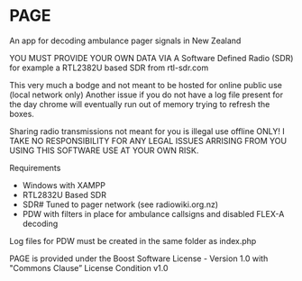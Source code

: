 # PAGE
An app for decoding ambulance pager signals in New Zealand

YOU MUST PROVIDE YOUR OWN DATA VIA A Software Defined Radio (SDR) for example a RTL2382U based SDR from rtl-sdr.com

This very much a bodge and not meant to be hosted for online public use (local network only)
Another issue if you do not have a log file present for the day chrome will eventually run out of memory trying to refresh the boxes.

Sharing radio transmissions not meant for you is illegal use offline ONLY!
I TAKE NO RESPONSIBILITY FOR ANY LEGAL ISSUES ARRISING FROM YOU USING THIS SOFTWARE USE AT YOUR OWN RISK.

Requirements
- Windows with XAMPP
- RTL2832U Based SDR
- SDR# Tuned to pager network (see radiowiki.org.nz)
- PDW with filters in place for ambulance callsigns and disabled FLEX-A decoding

Log files for PDW must be created in the same folder as index.php

PAGE is provided under the Boost Software License - Version 1.0 with "Commons Clause” License Condition v1.0
